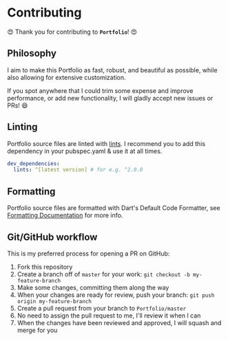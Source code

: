 # Contributing

😍 Thank you for contributing to **`Portfolio`**! 😍

## Philosophy

I aim to make this Portfolio as fast, robust, and beautiful as possible, while also allowing for extensive customization.

If you spot anywhere that I could trim some expense and improve performance, or add new functionality, I will gladly accept new issues or PRs! 😄

## Linting

Portfolio source files are linted with [lints](https://pub.dev/packages/lints). I recommend you to add this dependency in your pubspec.yaml & use it at all times.

```yaml
dev_dependencies:
  lints: ^[latest version] # for e.g. ^2.0.0
```

## Formatting

Portfolio source files are formatted with Dart's Default Code Formatter, see [Formatting Documentation](https://dart.dev/guides/language/formatting) for more info.

## Git/GitHub workflow

This is my preferred process for opening a PR on GitHub:

1. Fork this repository
2. Create a branch off of `master` for your work: `git checkout -b my-feature-branch`
3. Make some changes, committing them along the way
4. When your changes are ready for review, push your branch: `git push origin my-feature-branch`
5. Create a pull request from your branch to `Portfolio/master`
6. No need to assign the pull request to me, I'll review it when I can
7. When the changes have been reviewed and approved, I will squash and merge for you
